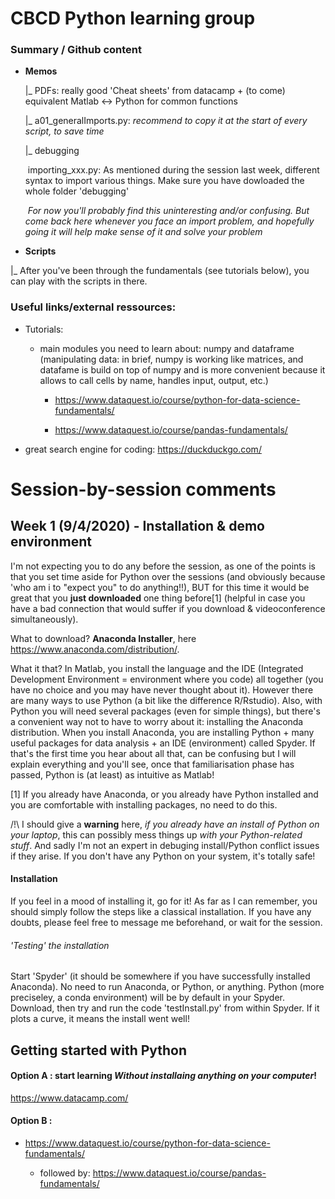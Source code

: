 # CBCD Python learning group 

### Summary / Github content

- **Memos**

  |_ PDFs:  really good 'Cheat sheets' from datacamp + (to come) equivalent Matlab <-> Python for common functions

  |_ a01_generalImports.py: *recommend to copy it at the start of every script, to save time*

  |_ debugging

  ​		importing_xxx.py: As mentioned during the session last week, different syntax to import various things. Make sure you have dowloaded the whole folder 'debugging'

  ​        *For now you'll probably find this uninteresting and/or confusing. But come back here whenever you face an import problem, and hopefully going it will help make sense of it and solve your problem*

- **Scripts**

|_ After you've been through the fundamentals (see tutorials below), you can play with the scripts in there.




### Useful links/external ressources:

- Tutorials:
  - main modules you need to learn about: numpy and dataframe (manipulating data: in brief, numpy is working like matrices, and datafame is build on top of numpy and is more convenient because it allows to call cells by name, handles input, output, etc.)
      - https://www.dataquest.io/course/python-for-data-science-fundamentals/
  
	  - https://www.dataquest.io/course/pandas-fundamentals/
  
- great search engine for coding: https://duckduckgo.com/ 


# Session-by-session comments

## Week 1 (9/4/2020) - Installation & demo environment
I'm not expecting you to do any before the session, as one of the points is that you set time aside for Python over the sessions (and obviously because 'who am i to "expect you" to do anything!!), BUT for this time it would be great that you **just downloaded** one thing before[1] (helpful in case you have a bad connection that would suffer if you download & videoconference simultaneously). 

What to download? **Anaconda Installer**, here https://www.anaconda.com/distribution/.

What it that? In Matlab, you install the language and the IDE (Integrated Development Environment = environment where you code) all together (you have no choice and you may have never thought about it). However there are many ways to use Python (a bit like the difference R/Rstudio). Also, with Python you will need several packages (even for simple things), but there's a convenient way not to have to worry about it: installing the Anaconda distribution. When you install Anaconda, you are installing Python + many useful packages for data analysis + an IDE (environment) called Spyder. If that's the first time you hear about all that, can be confusing but I will explain everything and you'll see, once that familiarisation phase has passed, Python is (at least) as intuitive as Matlab!


[1] If you already have Anaconda, or you already have Python installed and you are comfortable with installing packages, no need to do this.

/!\ I should give a **warning** here, *if you already have an install of Python on your laptop*, this can possibly mess things up *with your Python-related stuff*. And sadly I'm not an expert in debuging install/Python conflict issues if they arise. If you don't have any Python on your system, it's totally safe!


#### Installation
If you feel in a mood of installing it, go for it! As far as I can remember, you should simply follow the steps like a classical installation. If you have any doubts, please feel free to message me beforehand, or wait for the session.


###### 'Testing' the installation
Start 'Spyder' (it should be somewhere if you have successfully installed Anaconda). No need to run Anaconda, or Python, or anything. Python (more preciseley, a conda environment) will be by default in your Spyder.
Download, then try and run the code 'testInstall.py' from within Spyder. If it plots a curve, it means the install went well! 



## Getting started with Python

#### Option A : start learning _Without installaing anything on your computer_!

https://www.datacamp.com/

#### Option B : 

- https://www.dataquest.io/course/python-for-data-science-fundamentals/

  - followed by: https://www.dataquest.io/course/pandas-fundamentals/
